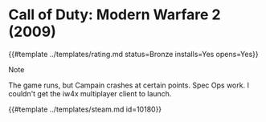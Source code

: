 # Call of Duty: Modern Warfare 2 (2009)
<!-- script:Aliases [
    "Call of Duty: Modern Warfare II (2009)",
    "Modern Warfare II (2009)",
    "Modern Warfare 2 (2009)"
] -->

{{#template ../templates/rating.md status=Bronze installs=Yes opens=Yes}}

> [!NOTE]
> The game runs, but Campain crashes at certain points. Spec Ops work. I couldn't get the iw4x multiplayer client to launch.

{{#template ../templates/steam.md id=10180}}
